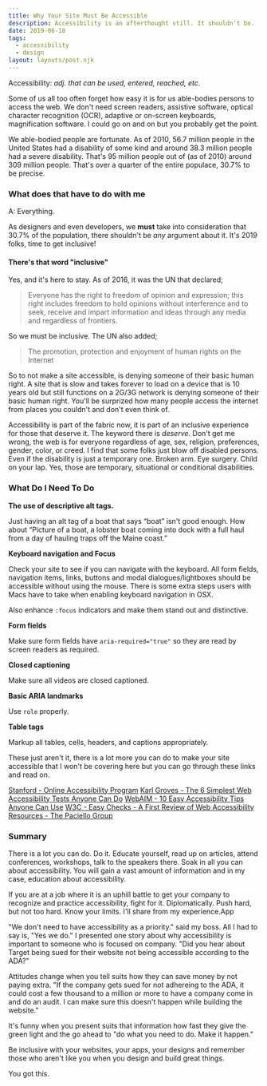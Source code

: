 ```yaml
---
title: Why Your Site Must Be Accessible
description: Accessibility is an afterthought still. It shouldn't be.
date: 2019-06-18
tags:
  - accessibility
  - design
layout: layouts/post.njk
---
```


Accessibility: _adj. that can be used, entered, reached, etc._

Some of us all too often forget how easy it is for us able-bodies persons to access the web. We don't need screen readers, assistive software, optical character recognition (OCR), adaptive or on-screen keyboards, magnification software. I could go on and on but you probably get the point.

We able-bodied people are fortunate. As of 2010, 56.7 million people in the United States had a disability of some kind and around 38.3 million people had a severe disability. That's 95 million people out of (as of 2010) around 309 million people. That's over a quarter of the entire populace, 30.7% to be precise.

### What does that have to do with me

A: Everything.

As designers and even developers, we **must** take into consideration that 30.7% of the population, there shouldn't be _any_ argument about it. It's 2019 folks, time to get inclusive!

#### There's that word "inclusive"

Yes, and it's here to stay. As of 2016, it was the UN that declared;

<blockquote cite="UN Universal Declaration of Human Rights, Article 19">Everyone has the right to freedom of opinion and expression; this right includes freedom to hold opinions without interference and to seek, receive and impart information and ideas through any media and regardless of frontiers.</blockquote>

So we must be inclusive. The UN also added;

<blockquote cite="UN Universal Declaration of Human Rights, Section 32">The promotion, protection and enjoyment of human rights on the Internet</blockquote>

So to not make a site accessible, is denying someone of their basic human right. A site that is slow and takes forever to load on a device that is 10 years old but still functions on a 2G/3G network is denying someone of their basic human right. You'll be surprized how many people access the internet from places you couldn't and don't even think of.

Accessibility is part of the fabric now, it is part of an inclusive experience for those that deserve it. The keyword there is _deserve_. Don't get me wrong, the web is for everyone regardless of age, sex, religion, preferences, gender, color, or creed. I find that some folks just blow off disabled persons. Even if the disability is just a temporary one. Broken arm. Eye surgery. Child on your lap. Yes, those are temporary, situational or conditional disabilities.

### What Do I Need To Do

**The use of descriptive alt tags.** 

Just having an alt tag of a boat that says &ldquo;boat&rdquo; isn't good enough. How about &ldquo;Picture of a boat, a lobster boat coming into dock with a full haul from a day of hauling traps off the Maine coast.&rdquo;

**Keyboard navigation and Focus**

Check your site to see if you can navigate with the keyboard. All form fields, navigation items, links, buttons and modal dialogues/lightboxes should be accessible without using the mouse. There is some extra steps users with Macs have to take when enabling keyboard navigation in OSX.

Also enhance `:focus` indicators and make them stand out and distinctive.

**Form fields**

Make sure form fields have `aria-required="true"` so they are read by screen readers as required.

**Closed captioning**

Make sure all videos are closed captioned. 

**Basic ARIA landmarks**

Use `role` properly. 

**Table tags**

Markup all tables, cells, headers, and captions appropriately.

These just aren't it, there is a lot more you can do to make your site accessible that I won't be covering here but you can go through these links and read on.

[Stanford - Online Accessibility Program](https://soap.stanford.edu/getting-started/basic-checks)
[Karl Groves - The 6 Simplest Web Accessibility Tests Anyone Can Do](https://karlgroves.com/2013/09/05/the-6-simplest-web-accessibility-tests-anyone-can-do)
[WebAIM - 10 Easy Accessibility Tips Anyone Can Use](https://webaim.org/blog/10-easy-accessibility-tips/)
[W3C - Easy Checks - A First Review of Web Accessibility](https://www.w3.org/WAI/test-evaluate/preliminary/)
[Resources - The Paciello Group](https://developer.paciellogroup.com/resources/)

### Summary

There is a lot you can do. Do it. Educate yourself, read up on articles, attend conferences, workshops, talk to the speakers there. Soak in all you can about accessibility. You will gain a vast amount of information and in my case, education about accessibility.

If you are at a job where it is an uphill battle to get your company to recognize and practice accessibility, fight for it. Diplomatically. Push hard, but not too hard. Know your limits. I'll share from my experience.App

"We don't need to have accessibility as a priority." said my boss. All I had to say is, "Yes we do." I presented one story about why accessibility is important to someone who is focused on company. "Did you hear about Target being sued for their website not being accessible according to the ADA?"

Attitudes change when you tell suits how they can save money by not paying extra. "If the company gets sued for not adhereing to the ADA, it could cost a few thousand to a million or more to have a company come in and do an audit. I can make sure this doesn't happen while building the website."

It's funny when you present suits that information how fast they give the green light and the go ahead to "do what you need to do. Make it happen."

Be inclusive with your websites, your apps, your designs and remember those who aren't like you when you design and build great things.

You got this.
